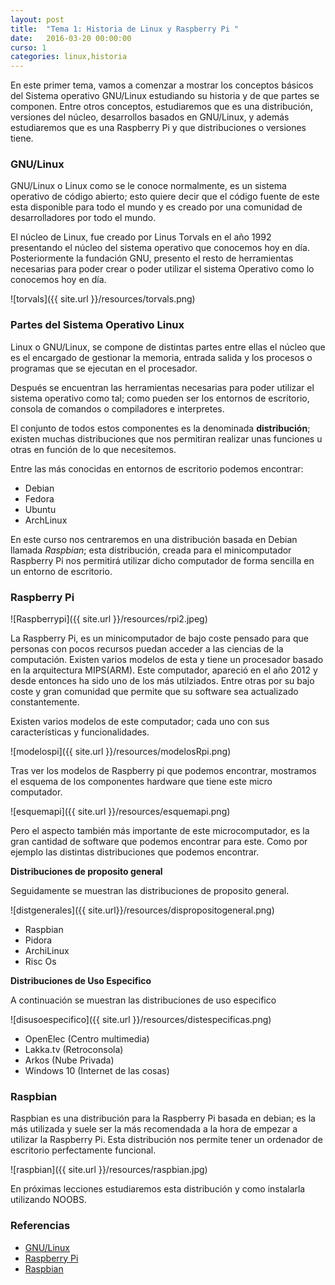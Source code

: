 ```yaml
---
layout: post
title:  "Tema 1: Historia de Linux y Raspberry Pi "
date:   2016-03-20 00:00:00
curso: 1
categories: linux,historia
---
```

En este primer tema, vamos a comenzar a mostrar los conceptos básicos del Sistema operativo GNU/Linux estudiando su historia y de que partes se componen. Entre otros conceptos, estudiaremos que es una distribución, versiones del núcleo, desarrollos basados en GNU/Linux, y además estudiaremos que es una Raspberry Pi y que distribuciones o versiones tiene.

### GNU/Linux

GNU/Linux o Linux como se le conoce normalmente, es un sistema operativo de código abierto; esto quiere decir que el código fuente de este esta disponible para todo el mundo y es creado por una comunidad de desarrolladores por todo el mundo.

El núcleo de Linux, fue creado por Linus Torvals en el año 1992 presentando el núcleo del sistema operativo que conocemos hoy en día. Posteriormente la fundación GNU, presento el resto de herramientas necesarias para poder crear o poder utilizar el sistema Operativo como lo conocemos hoy en día.

![torvals]({{ site.url }}/resources/torvals.png)

### Partes del Sistema Operativo Linux

 Linux o GNU/Linux, se compone de distintas partes entre ellas el núcleo que es el encargado de gestionar la memoria, entrada salida y los procesos o programas que se ejecutan en el procesador.

 Después se encuentran las herramientas necesarias para poder utilizar el sistema operativo como tal; como pueden ser los entornos de escritorio, consola de comandos o compiladores e interpretes.

 El conjunto de todos estos componentes es la denominada **distribución**; existen muchas distribuciones que nos permitiran realizar unas funciones u otras en función de lo que necesitemos.

 Entre las más conocidas en entornos de escritorio podemos encontrar:

 * Debian
 * Fedora
 * Ubuntu
 * ArchLinux

En este curso nos centraremos en una distribución basada en Debian llamada _Raspbian_; esta distribución, creada para el minicomputador Raspberry Pi nos permitirá utilizar dicho computador de forma sencilla en un entorno de escritorio.

### Raspberry Pi

![Raspberrypi]({{ site.url }}/resources/rpi2.jpeg)

La Raspberry Pi, es un minicomputador de bajo coste pensado para que personas con pocos recursos puedan acceder a las ciencias de la computación. Existen varios modelos de esta y tiene un procesador basado en la arquitectura MIPS(ARM). Este computador, apareció en el año 2012 y desde entonces ha sido uno de los más utilziados. Entre otras por su bajo coste y gran comunidad que permite que su software sea actualizado constantemente.

Existen varios modelos de este computador; cada uno con sus características y funcionalidades.

![modelospi]({{ site.url }}/resources/modelosRpi.png)

 Tras ver los modelos de Raspberry pi que podemos encontrar, mostramos el esquema de los componentes hardware que tiene este micro computador.

 ![esquemapi]({{ site.url }}/resources/esquemapi.png)

Pero el aspecto también más importante de este microcomputador, es la gran cantidad de software que podemos encontrar para este. Como por ejemplo las distintas distribuciones que podemos encontrar.

**Distribuciones de proposito general** 

Seguidamente se muestran las distribuciones de proposito general.

![distgenerales]({{ site.url}}/resources/dispropositogeneral.png)

* Raspbian
* Pidora
* ArchiLinux
* Risc Os

**Distribuciones de Uso Especifico**

A continuación se muestran las distribuciones de uso especifico

![disusoespecifico]({{ site.url }}/resources/distespecificas.png)

* OpenElec (Centro multimedia)
* Lakka.tv (Retroconsola)
* Arkos (Nube Privada)
* Windows 10 (Internet de las cosas)

### Raspbian

Raspbian es una distribución para la Raspberry Pi basada en debian; es la más utilizada y suele ser la más recomendada a la hora de empezar a utilizar la Raspberry Pi. Esta distribución nos permite tener un ordenador de escritorio perfectamente funcional.

![raspbian]({{ site.url }}/resources/raspbian.jpg)

En próximas lecciones estudiaremos esta distribución y como instalarla utilizando NOOBS.

### Referencias

* [GNU/Linux](https://es.wikipedia.org/wiki/GNU/Linux)
* [Raspberry Pi](https://www.raspberrypi.org)
* [Raspbian](https://www.raspbian.org)
